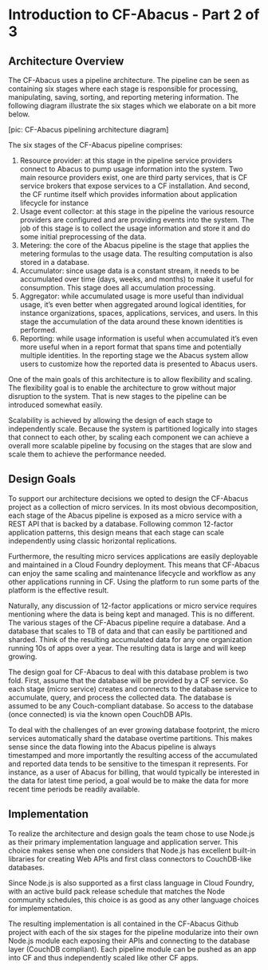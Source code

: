 # Introduction to CF-Abacus - Part 2 of 3

## Architecture Overview

The CF-Abacus uses a pipeline architecture. The pipeline can be seen as containing six stages where each stage is responsible for processing, manipulating, saving, sorting, and reporting metering information. The following diagram illustrate the six stages which we elaborate on a bit more below.

[pic: CF-Abacus pipelining architecture diagram]

The six stages of the CF-Abacus pipeline comprises:

1. Resource provider: at this stage in the pipeline service providers connect to Abacus to pump usage information into the system. Two main resource providers exist, one are third party services, that is CF service brokers that expose services to a CF installation. And second, the CF runtime itself which provides information about application lifecycle for instance
2. Usage event collector: at this stage in the pipeline the various resource providers are configured and are providing events into the system. The job of this stage is to collect the usage information and store it and do some initial preprocessing of the data.
3. Metering: the core of the Abacus pipeline is the stage that applies the metering formulas to the usage data. The resulting computation is also stored in a database.
4. Accumulator: since usage data is a constant stream, it needs to be accumulated over time (days, weeks, and months) to make it useful for consumption. This stage does all accumulation processing.
5. Aggregator: while accumulated usage is more useful than individual usage, it’s even better when aggregated around logical identities, for instance organizations, spaces, applications, services, and users. In this stage the accumulation of the data around these known identities is performed.
6. Reporting: while usage information is useful when accumulated it’s even more useful when in a report format that spans time and potentially multiple identities. In the reporting stage we the Abacus system allow users to customize how the reported data is presented to Abacus users.

One of the main goals of this architecture is to allow flexibility and scaling. The flexibility goal is to enable the architecture to grow without major disruption to the system. That is new stages to the pipeline can be introduced somewhat easily. 

Scalability is achieved by allowing the design of each stage to independently scale. Because the system is partitioned logically into stages that connect to each other, by scaling each component we can achieve a overall more scalable pipeline by focusing on the stages that are slow and scale them to achieve the performance needed.

## Design Goals

To support our architecture decisions we opted to design the CF-Abacus project as a collection of micro services. In its most obvious decomposition, each stage of the Abacus pipeline is exposed as a micro service with a REST API that is backed by a database. Following common 12-factor application patterns, this design means that each stage can scale independently using classic horizontal replications.

Furthermore, the resulting micro services applications are easily deployable and maintained in a Cloud Foundry deployment. This means that CF-Abacus can enjoy the same scaling and maintenance lifecycle and workflow as any other applications running in CF. Using the platform to run some parts of the platform is the effective result.

Naturally, any discussion of 12-factor applications or micro service requires mentioning where the data is being kept and managed. This is no different. The various stages of the CF-Abacus pipeline require a database. And a database that scales to TB of data and that can easily be partitioned and sharded. Think of the resulting accumulated data for any one organization running 10s of apps over a year. The resulting data is large and will keep growing.

The design goal for CF-Abacus to deal with this database problem is two fold. First, assume that the database will be provided by a CF service. So each stage (micro service) creates and connects to the database service to accumulate, query, and process the collected data. The database is assumed to be any Couch-compliant database. So access to the database (once connected) is via the known open CouchDB APIs.

To deal with the challenges of an ever growing database footprint, the micro services automatically shard the database overtime partitions. This makes sense since the data flowing into the Abacus pipeline is always timestamped and more importantly the resulting access of the accumulated and reported data tends to be sensitive to the timespan it represents. For instance, as a user of Abacus for billing, that would typically be interested in the data for latest time period, a goal would be to make the data for more recent time periods be readily available.

## Implementation

To realize the architecture and design goals the team chose to use Node.js as their primary implementation language and application server. This choice makes sense when one considers that Node.js has excellent built-in libraries for creating Web APIs and first class connectors to CouchDB-like databases.

Since Node.js is also supported as a first class language in Cloud Foundry, with an active build pack release schedule that matches the Node community schedules, this choice is as good as any other language choices for implementation.

The resulting implementation is all contained in the CF-Abacus Github project with each of the six stages for the pipeline modularize into their own Node.js module each exposing their APIs and connecting to the database layer (CouchDB compliant). Each pipeline module can be pushed as an app into CF and thus independently scaled like other CF apps.
